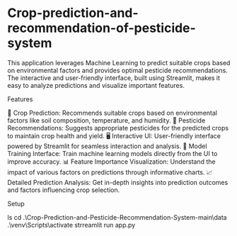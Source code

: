 # Crop-prediction-and-recommendation-of-pesticide-system
This application leverages Machine Learning to predict suitable crops based on environmental factors and provides optimal pesticide recommendations. The interactive and user-friendly interface, built using Streamlit, makes it easy to analyze predictions and visualize important features.

Features


🚜 Crop Prediction: Recommends suitable crops based on environmental factors like soil composition, temperature, and humidity.
🐛 Pesticide Recommendations: Suggests appropriate pesticides for the predicted crops to maintain crop health and yield.
🖥️ Interactive UI: User-friendly interface powered by Streamlit for seamless interaction and analysis.
🧠 Model Training Interface: Train machine learning models directly from the UI to improve accuracy.
📊 Feature Importance Visualization: Understand the impact of various factors on predictions through informative charts.
📈 Detailed Prediction Analysis: Get in-depth insights into prediction outcomes and factors influencing crop selection.


Setup

ls
cd .\Crop-Prediction-and-Pesticide-Recommendation-System-main\data\
.\venv\Scripts\activate
strreamlit run app.py
